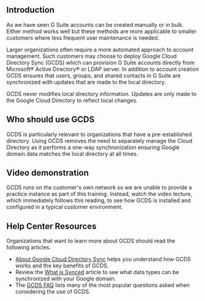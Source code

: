 ## Introduction

As we have seen G Suite accounts can be created manually or in bulk. Either method works well but these methods are more applicable to smaller customers where less frequent user maintenance is needed.

Larger organizations often require a more automated approach to account management. Such customers may choose to deploy Google Cloud Directory Sync (GCDS) which can provision G Suite accounts directly from Microsoft® Active Directory® or LDAP server. In addition to account creation GCDS ensures that users, groups, and shared contacts in G Suite are synchronized with updates that are made to the local directory.

GCDS never modifies local directory information. Updates are only made to the Google Cloud Directory to reflect local changes.

## Who should use GCDS

GCDS is particularly relevant to organizations that have a pre-established directory. Using GCDS removes the need to separately manage the Cloud Directory as it performs a one-way synchronization ensuring Google domain data matches the local directory at all times.

## Video demonstration

GCDS runs on the customer's own network so we are unable to provide a practice instance as part of this training. Instead, watch the video lecture, which immediately follows this reading, to see how GCDS is installed and configured in a typical customer environment.

## Help Center Resources

Organizations that want to learn more about GCDS should read the following articles.

-   [About Google Cloud Directory Sync](https://support.google.com/a/answer/106368) helps you understand how GCDS works and the key benefits of GCDS.
-   Review the [What is Synced](https://support.google.com/a/answer/6120130) article to see what data types can be synchronized with your Google domain.
-   The [GCDS FAQ](https://support.google.com/a/answer/7177266) lists many of the most popular questions asked when considering the use of GCDS.
